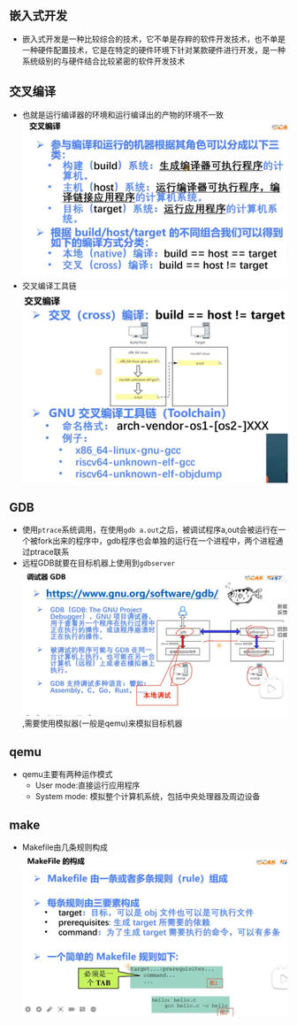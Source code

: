 ## 嵌入式开发
- 嵌入式开发是一种比较综合的技术，它不单是存粹的软件开发技术，也不单是一种硬件配置技术，它是在特定的硬件环境下针对某款硬件进行开发，是一种系统级别的与硬件结合比较紧密的软件开发技术
## 交叉编译
- 也就是运行编译器的环境和运行编译出的产物的环境不一致![](./cross_compile.jpg)
- 交叉编译工具链![](./tool.jpg)
## GDB
- 使用`ptrace`系统调用，在使用`gdb a.out`之后，被调试程序a,out会被运行在一个被fork出来的程序中，gdb程序也会单独的运行在一个进程中，两个进程通过ptrace联系
- 远程GDB就要在目标机器上使用到`gdbserver`![](./gdb.jpg),需要使用模拟器(一般是qemu)来模拟目标机器
## qemu
- qemu主要有两种运作模式
    - User mode:直接运行应用程序
    - System mode: 模拟整个计算机系统，包括中央处理器及周边设备
## make
- Makefile由几条规则构成![](./make.jpg)